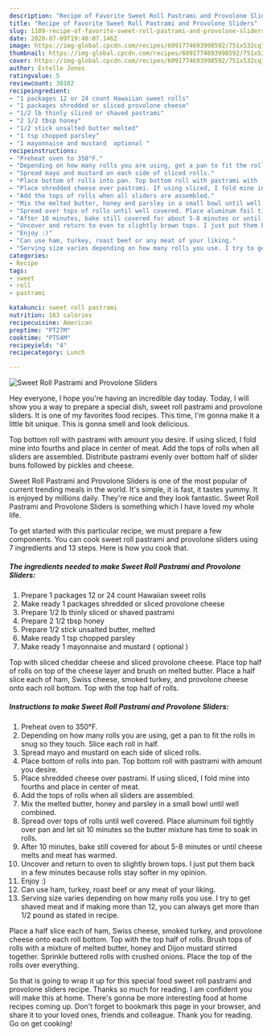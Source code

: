 ```yaml
---
description: "Recipe of Favorite Sweet Roll Pastrami and Provolone Sliders"
title: "Recipe of Favorite Sweet Roll Pastrami and Provolone Sliders"
slug: 1109-recipe-of-favorite-sweet-roll-pastrami-and-provolone-sliders
date: 2020-07-09T19:40:07.146Z
image: https://img-global.cpcdn.com/recipes/6091774693998592/751x532cq70/sweet-roll-pastrami-and-provolone-sliders-recipe-main-photo.jpg
thumbnail: https://img-global.cpcdn.com/recipes/6091774693998592/751x532cq70/sweet-roll-pastrami-and-provolone-sliders-recipe-main-photo.jpg
cover: https://img-global.cpcdn.com/recipes/6091774693998592/751x532cq70/sweet-roll-pastrami-and-provolone-sliders-recipe-main-photo.jpg
author: Estelle Jones
ratingvalue: 5
reviewcount: 30102
recipeingredient:
- "1 packages 12 or 24 count Hawaiian sweet rolls"
- "1 packages shredded or sliced provolone cheese"
- "1/2 lb thinly sliced or shaved pastrami"
- "2 1/2 tbsp honey"
- "1/2 stick unsalted butter melted"
- "1 tsp chopped parsley"
- "1 mayonnaise and mustard  optional "
recipeinstructions:
- "Preheat oven to 350°F."
- "Depending on how many rolls you are using, get a pan to fit the rolls in snug so they touch. Slice each roll in half."
- "Spread mayo and mustard on each side of sliced rolls."
- "Place bottom of rolls into pan. Top bottom roll with pastrami with  amount you desire."
- "Place shredded cheese over pastrami. If using sliced, I fold mine into fourths and place in center of meat."
- "Add the tops of rolls when all sliders are assembled."
- "Mix the melted butter, honey and parsley in a small bowl until well combined."
- "Spread over tops of rolls until well covered. Place aluminum foil tightly over pan and let sit 10 minutes so the butter mixture has time to soak in rolls."
- "After 10 minutes, bake still covered for about 5-8 minutes or until cheese melts and meat has warmed."
- "Uncover and return to oven to slightly brown tops. I just put them back in a few minutes because rolls stay softer in my opinion."
- "Enjoy :)"
- "Can use ham, turkey, roast beef or any meat of your liking."
- "Serving size varies depending on how many rolls you use. I try to get shaved meat and if making more than 12, you can always get more than 1/2 pound as stated in recipe."
categories:
- Recipe
tags:
- sweet
- roll
- pastrami

katakunci: sweet roll pastrami 
nutrition: 163 calories
recipecuisine: American
preptime: "PT27M"
cooktime: "PT54M"
recipeyield: "4"
recipecategory: Lunch

---
```



![Sweet Roll Pastrami and Provolone Sliders](https://img-global.cpcdn.com/recipes/6091774693998592/751x532cq70/sweet-roll-pastrami-and-provolone-sliders-recipe-main-photo.jpg)

Hey everyone, I hope you're having an incredible day today. Today, I will show you a way to prepare a special dish, sweet roll pastrami and provolone sliders. It is one of my favorites food recipes. This time, I'm gonna make it a little bit unique. This is gonna smell and look delicious.

Top bottom roll with pastrami with amount you desire. If using sliced, I fold mine into fourths and place in center of meat. Add the tops of rolls when all sliders are assembled. Distribute pastrami evenly over bottom half of slider buns followed by pickles and cheese.

Sweet Roll Pastrami and Provolone Sliders is one of the most popular of current trending meals in the world. It's simple, it is fast, it tastes yummy. It is enjoyed by millions daily. They're nice and they look fantastic. Sweet Roll Pastrami and Provolone Sliders is something which I have loved my whole life.


To get started with this particular recipe, we must prepare a few components. You can cook sweet roll pastrami and provolone sliders using 7 ingredients and 13 steps. Here is how you cook that.

<!--inarticleads1-->

##### The ingredients needed to make Sweet Roll Pastrami and Provolone Sliders:

1. Prepare 1 packages 12 or 24 count Hawaiian sweet rolls
1. Make ready 1 packages shredded or sliced provolone cheese
1. Prepare 1/2 lb thinly sliced or shaved pastrami
1. Prepare 2 1/2 tbsp honey
1. Prepare 1/2 stick unsalted butter, melted
1. Make ready 1 tsp chopped parsley
1. Make ready 1 mayonnaise and mustard ( optional )


Top with sliced cheddar cheese and sliced provolone cheese. Place top half of rolls on top of the cheese layer and brush on melted butter. Place a half slice each of ham, Swiss cheese, smoked turkey, and provolone cheese onto each roll bottom. Top with the top half of rolls. 

<!--inarticleads2-->

##### Instructions to make Sweet Roll Pastrami and Provolone Sliders:

1. Preheat oven to 350°F.
1. Depending on how many rolls you are using, get a pan to fit the rolls in snug so they touch. Slice each roll in half.
1. Spread mayo and mustard on each side of sliced rolls.
1. Place bottom of rolls into pan. Top bottom roll with pastrami with  amount you desire.
1. Place shredded cheese over pastrami. If using sliced, I fold mine into fourths and place in center of meat.
1. Add the tops of rolls when all sliders are assembled.
1. Mix the melted butter, honey and parsley in a small bowl until well combined.
1. Spread over tops of rolls until well covered. Place aluminum foil tightly over pan and let sit 10 minutes so the butter mixture has time to soak in rolls.
1. After 10 minutes, bake still covered for about 5-8 minutes or until cheese melts and meat has warmed.
1. Uncover and return to oven to slightly brown tops. I just put them back in a few minutes because rolls stay softer in my opinion.
1. Enjoy :)
1. Can use ham, turkey, roast beef or any meat of your liking.
1. Serving size varies depending on how many rolls you use. I try to get shaved meat and if making more than 12, you can always get more than 1/2 pound as stated in recipe.


Place a half slice each of ham, Swiss cheese, smoked turkey, and provolone cheese onto each roll bottom. Top with the top half of rolls. Brush tops of rolls with a mixture of melted butter, honey and Dijon mustard stirred together. Sprinkle buttered rolls with crushed onions. Place the top of the rolls over everything. 

So that is going to wrap it up for this special food sweet roll pastrami and provolone sliders recipe. Thanks so much for reading. I am confident you will make this at home. There's gonna be more interesting food at home recipes coming up. Don't forget to bookmark this page in your browser, and share it to your loved ones, friends and colleague. Thank you for reading. Go on get cooking!
